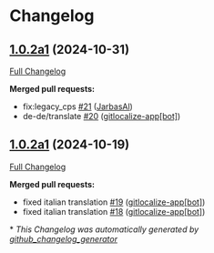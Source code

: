 # Changelog

## [1.0.2a1](https://github.com/OpenVoiceOS/ovos-ocp-pipeline-plugin/tree/1.0.2a1) (2024-10-31)

[Full Changelog](https://github.com/OpenVoiceOS/ovos-ocp-pipeline-plugin/compare/1.0.2a1...1.0.2a1)

**Merged pull requests:**

- fix:legacy\_cps [\#21](https://github.com/OpenVoiceOS/ovos-ocp-pipeline-plugin/pull/21) ([JarbasAl](https://github.com/JarbasAl))
- de-de/translate [\#20](https://github.com/OpenVoiceOS/ovos-ocp-pipeline-plugin/pull/20) ([gitlocalize-app[bot]](https://github.com/apps/gitlocalize-app))

## [1.0.2a1](https://github.com/OpenVoiceOS/ovos-ocp-pipeline-plugin/tree/1.0.2a1) (2024-10-19)

[Full Changelog](https://github.com/OpenVoiceOS/ovos-ocp-pipeline-plugin/compare/1.0.1...1.0.2a1)

**Merged pull requests:**

- fixed italian translation [\#19](https://github.com/OpenVoiceOS/ovos-ocp-pipeline-plugin/pull/19) ([gitlocalize-app[bot]](https://github.com/apps/gitlocalize-app))
- fixed italian translation [\#18](https://github.com/OpenVoiceOS/ovos-ocp-pipeline-plugin/pull/18) ([gitlocalize-app[bot]](https://github.com/apps/gitlocalize-app))



\* *This Changelog was automatically generated by [github_changelog_generator](https://github.com/github-changelog-generator/github-changelog-generator)*
